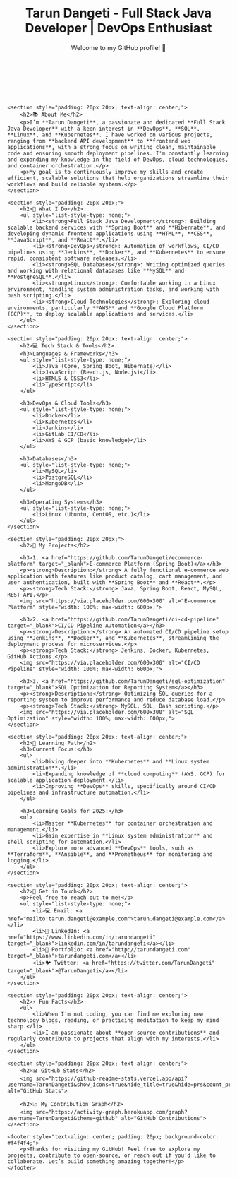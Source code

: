 <html lang="en">
<head>
    <meta charset="UTF-8">
    <meta name="viewport" content="width=device-width, initial-scale=1.0">
    <title>Tarun Dangeti - Full Stack Java Developer | DevOps Enthusiast</title>
</head>
<body>
    <header style="text-align: center; padding: 50px 20px;">
        <h1>Tarun Dangeti - Full Stack Java Developer | DevOps Enthusiast</h1>
        <p>Welcome to my GitHub profile! 👋</p>
    </header>

    <section style="padding: 20px 20px; text-align: center;">
        <h2>📚 About Me</h2>
        <p>I’m **Tarun Dangeti**, a passionate and dedicated **Full Stack Java Developer** with a keen interest in **DevOps**, **SQL**, **Linux**, and **Kubernetes**. I have worked on various projects, ranging from **backend API development** to **frontend web applications**, with a strong focus on writing clean, maintainable code and ensuring smooth deployment pipelines. I'm constantly learning and expanding my knowledge in the field of DevOps, cloud technologies, and container orchestration.</p>
        <p>My goal is to continuously improve my skills and create efficient, scalable solutions that help organizations streamline their workflows and build reliable systems.</p>
    </section>

    <section style="padding: 20px 20px;">
        <h2>🚀 What I Do</h2>
        <ul style="list-style-type: none;">
            <li><strong>Full Stack Java Development</strong>: Building scalable backend services with **Spring Boot** and **Hibernate**, and developing dynamic frontend applications using **HTML**, **CSS**, **JavaScript**, and **React**.</li>
            <li><strong>DevOps</strong>: Automation of workflows, CI/CD pipelines using **Jenkins**, **Docker**, and **Kubernetes** to ensure rapid, consistent software releases.</li>
            <li><strong>SQL Databases</strong>: Writing optimized queries and working with relational databases like **MySQL** and **PostgreSQL**.</li>
            <li><strong>Linux</strong>: Comfortable working in a Linux environment, handling system administration tasks, and working with bash scripting.</li>
            <li><strong>Cloud Technologies</strong>: Exploring cloud environments, particularly **AWS** and **Google Cloud Platform (GCP)**, to deploy scalable applications and services.</li>
        </ul>
    </section>

    <section style="padding: 20px 20px; text-align: center;">
        <h2>💻 Tech Stack & Tools</h2>
        <h3>Languages & Frameworks</h3>
        <ul style="list-style-type: none;">
            <li>Java (Core, Spring Boot, Hibernate)</li>
            <li>JavaScript (React.js, Node.js)</li>
            <li>HTML5 & CSS3</li>
            <li>TypeScript</li>
        </ul>

        <h3>DevOps & Cloud Tools</h3>
        <ul style="list-style-type: none;">
            <li>Docker</li>
            <li>Kubernetes</li>
            <li>Jenkins</li>
            <li>GitLab CI/CD</li>
            <li>AWS & GCP (basic knowledge)</li>
        </ul>

        <h3>Databases</h3>
        <ul style="list-style-type: none;">
            <li>MySQL</li>
            <li>PostgreSQL</li>
            <li>MongoDB</li>
        </ul>

        <h3>Operating Systems</h3>
        <ul style="list-style-type: none;">
            <li>Linux (Ubuntu, CentOS, etc.)</li>
        </ul>
    </section>

    <section style="padding: 20px 20px;">
        <h2>🔧 My Projects</h2>

        <h3>1. <a href="https://github.com/TarunDangeti/ecommerce-platform" target="_blank">E-commerce Platform (Spring Boot)</a></h3>
        <p><strong>Description:</strong> A fully functional e-commerce web application with features like product catalog, cart management, and user authentication, built with **Spring Boot** and **React**.</p>
        <p><strong>Tech Stack:</strong> Java, Spring Boot, React, MySQL, REST API.</p>
        <img src="https://via.placeholder.com/600x300" alt="E-commerce Platform" style="width: 100%; max-width: 600px;">

        <h3>2. <a href="https://github.com/TarunDangeti/ci-cd-pipeline" target="_blank">CI/CD Pipeline Automation</a></h3>
        <p><strong>Description:</strong> An automated CI/CD pipeline setup using **Jenkins**, **Docker**, and **Kubernetes**, streamlining the deployment process for microservices.</p>
        <p><strong>Tech Stack:</strong> Jenkins, Docker, Kubernetes, GitHub Actions.</p>
        <img src="https://via.placeholder.com/600x300" alt="CI/CD Pipeline" style="width: 100%; max-width: 600px;">

        <h3>3. <a href="https://github.com/TarunDangeti/sql-optimization" target="_blank">SQL Optimization for Reporting System</a></h3>
        <p><strong>Description:</strong> Optimizing SQL queries for a reporting system to improve performance and reduce database load.</p>
        <p><strong>Tech Stack:</strong> MySQL, SQL, Bash scripting.</p>
        <img src="https://via.placeholder.com/600x300" alt="SQL Optimization" style="width: 100%; max-width: 600px;">
    </section>

    <section style="padding: 20px 20px; text-align: center;">
        <h2>📘 Learning Path</h2>
        <h3>Current Focus:</h3>
        <ul>
            <li>Diving deeper into **Kubernetes** and **Linux system administration**.</li>
            <li>Expanding knowledge of **cloud computing** (AWS, GCP) for scalable application deployment.</li>
            <li>Improving **DevOps** skills, specifically around CI/CD pipelines and infrastructure automation.</li>
        </ul>

        <h3>Learning Goals for 2025:</h3>
        <ul>
            <li>Master **Kubernetes** for container orchestration and management.</li>
            <li>Gain expertise in **Linux system administration** and shell scripting for automation.</li>
            <li>Explore more advanced **DevOps** tools, such as **Terraform**, **Ansible**, and **Prometheus** for monitoring and logging.</li>
        </ul>
    </section>

    <section style="padding: 20px 20px; text-align: center;">
        <h2>💬 Get in Touch</h2>
        <p>Feel free to reach out to me!</p>
        <ul style="list-style-type: none;">
            <li>💻 Email: <a href="mailto:tarun.dangeti@example.com">tarun.dangeti@example.com</a></li>
            <li>🔗 LinkedIn: <a href="https://www.linkedin.com/in/tarundangeti" target="_blank">linkedin.com/in/tarundangeti</a></li>
            <li>📂 Portfolio: <a href="http://tarundangeti.com" target="_blank">tarundangeti.com</a></li>
            <li>🐦 Twitter: <a href="https://twitter.com/TarunDangeti" target="_blank">@TarunDangeti</a></li>
        </ul>
    </section>

    <section style="padding: 20px 20px; text-align: center;">
        <h2>⚡ Fun Facts</h2>
        <ul>
            <li>When I'm not coding, you can find me exploring new technology blogs, reading, or practicing meditation to keep my mind sharp.</li>
            <li>I am passionate about **open-source contributions** and regularly contribute to projects that align with my interests.</li>
        </ul>
    </section>

    <section style="padding: 20px 20px; text-align: center;">
        <h2>📊 GitHub Stats</h2>
        <img src="https://github-readme-stats.vercel.app/api?username=TarunDangeti&show_icons=true&hide_title=true&hide=prs&count_private=true&theme=radical" alt="GitHub Stats">

        <h2>📈 My Contribution Graph</h2>
        <img src="https://activity-graph.herokuapp.com/graph?username=TarunDangeti&theme=github" alt="GitHub Contributions">
    </section>

    <footer style="text-align: center; padding: 20px; background-color: #f4f4f4;">
        <p>Thanks for visiting my GitHub! Feel free to explore my projects, contribute to open-source, or reach out if you'd like to collaborate. Let’s build something amazing together!</p>
    </footer>
</body>
</html>
